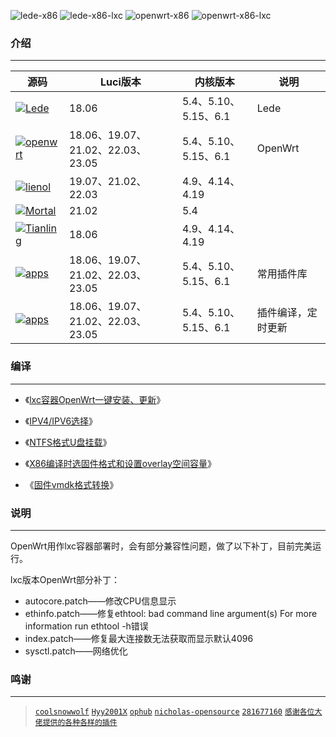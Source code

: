 ![lede-x86](https://github.com/stanlyshi/build-actions-beta/workflows/编译lede固件/badge.svg?)
![lede-x86-lxc](https://github.com/stanlyshi/build-actions-beta/workflows/编译lede-lxc固件/badge.svg?)
![openwrt-x86](https://github.com/stanlyshi/build-actions-beta/workflows/编译openwrt固件/badge.svg?)
![openwrt-x86-lxc](https://github.com/stanlyshi/build-actions-beta/workflows/编译openwrt-lxc固件/badge.svg?)





### 介绍

---

| 源码                                                         | Luci版本                               | 内核版本             | 说明                     |
| ------------------------------------------------------------ | ------------------------------------- | -------------------- | ------------------------ |
| [![Lede](https://img.shields.io/badge/source-Lede-deeppink.svg?style=flat&logo=appveyor)](https://github.com/coolsnowwolf/lede) | 18.06                             | 5.4、5.10、5.15、6.1 | Lede                    |
| [![openwrt](https://img.shields.io/badge/source-openwrt-tomato.svg?style=flat&logo=appveyor)](https://github.com/openwrt/openwrt) | 18.06、19.07、21.02、22.03、23.05  | 5.4、5.10、5.15、6.1 | OpenWrt                 |
| [![lienol](https://img.shields.io/badge/source-Lienol-yellow.svg?style=flat&logo=appveyor)](https://github.com/Lienol/openwrt/tree/19.07) | 19.07、21.02、22.03               | 4.9、4.14、4.19      |                         |
| [![Mortal](https://img.shields.io/badge/source-Mortal-green.svg?style=flat&logo=appveyor)](https://github.com/immortalwrt/immortalwrt/tree/openwrt-21.02) | 21.02                             | 5.4                  |                         |
| [![Tianling](https://img.shields.io/badge/source-Tianling-blue.svg?style=flat&logo=appveyor)](https://github.com/immortalwrt/immortalwrt/tree/openwrt-18.06) | 18.06                             | 4.9、4.14、4.19      |                         |
| [![apps](https://img.shields.io/badge/packages-roa-orange.svg?style=flat&logo=appveyor)](https://github.com/roacn/openwrt-packages) | 18.06、19.07、21.02、22.03、23.05  | 5.4、5.10、5.15、6.1 | 常用插件库              |
| [![apps](https://img.shields.io/badge/applications-roa-blueviolet.svg?style=flat&logo=appveyor)](https://github.com/roacn/compile-packages) | 18.06、19.07、21.02、22.03、23.05 | 5.4、5.10、5.15、6.1 | 插件编译，定时更新      |





### 编译

---

- 《[lxc容器OpenWrt一键安装、更新](https://github.com/roacn/pve)》

- 《[IPV4/IPV6选择](https://github.com/roacn/shuoming/blob/master/%E5%85%B6%E4%BB%96%E8%AF%B4%E6%98%8E.md)》

- 《[NTFS格式U盘挂载](https://github.com/roacn/shuoming/blob/master/NTFS%E6%A0%BC%E5%BC%8F%E4%BC%98%E7%9B%98%E6%8C%82%E8%BD%BD)》

- 《[X86编译时选固件格式和设置overlay空间容量](https://github.com/roacn/shuoming/blob/master/overlay.md)》

- 《[固件vmdk格式转换](https://github.com/roacn/myFavorites/blob/main/ESXI/%E5%9B%BA%E4%BB%B6vmdk%E6%A0%BC%E5%BC%8F%E8%BD%AC%E6%8D%A2.md)》






### 说明

---

OpenWrt用作lxc容器部署时，会有部分兼容性问题，做了以下补丁，目前完美运行。

lxc版本OpenWrt部分补丁：

-  autocore.patch——修改CPU信息显示
-  ethinfo.patch——修复ethtool: bad command line argument(s) For more information run ethtool -h错误
-  index.patch——修复最大连接数无法获取而显示默认4096
-  sysctl.patch——网络优化





### 鸣谢

---

> [`coolsnowwolf`](https://github.com/coolsnowwolf/lede.git) [`Hyy2001X`](https://github.com/Hyy2001X/AutoBuild-Actions) [`ophub`](https://github.com/ophub/amlogic-s9xxx-openwrt)  [`nicholas-opensource`](https://github.com/nicholas-opensource/OpenWrt-Autobuild) [`281677160`](https://github.com/281677160) [`感谢各位大佬提供的各种各样的插件`](#/README.md)


